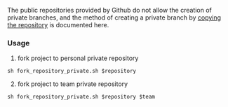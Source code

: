 The public repositories provided by Github do not allow the creation of private branches, and the method of creating a private branch by [copying the repository](https://docs.github.com/en/repositories/creating-and-managing-repositories/duplicating-a-repository) is documented here.

### Usage
1. fork project to personal private repository
```
sh fork_repository_private.sh $repository
```
2. fork project to team private repository
```
sh fork_repository_private.sh $repository $team
```
